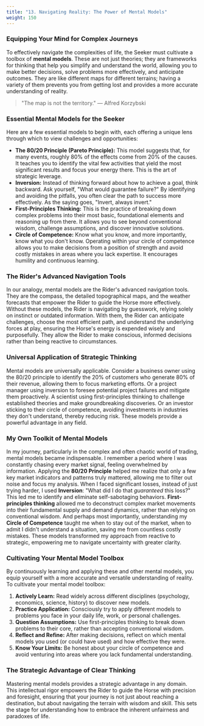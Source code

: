 ```yaml
---
title: "13. Navigating Reality: The Power of Mental Models"
weight: 150
---
```


### Equipping Your Mind for Complex Journeys

To effectively navigate the complexities of life, the Seeker must cultivate a toolbox of **mental models**. These are not just theories; they are frameworks for thinking that help you simplify and understand the world, allowing you to make better decisions, solve problems more effectively, and anticipate outcomes. They are like different maps for different terrains; having a variety of them prevents you from getting lost and provides a more accurate understanding of reality.

> "The map is not the territory."
> — Alfred Korzybski

### Essential Mental Models for the Seeker

Here are a few essential models to begin with, each offering a unique lens through which to view challenges and opportunities:

-   **The 80/20 Principle (Pareto Principle):** This model suggests that, for many events, roughly 80% of the effects come from 20% of the causes. It teaches you to identify the vital few activities that yield the most significant results and focus your energy there. This is the art of strategic leverage.
-   **Inversion:** Instead of thinking forward about how to achieve a goal, think backward. Ask yourself, "What would guarantee failure?" By identifying and avoiding the pitfalls, you often clear the path to success more effectively. As the saying goes, "Invert, always invert."
-   **First-Principles Thinking:** This is the practice of breaking down complex problems into their most basic, foundational elements and reasoning up from there. It allows you to see beyond conventional wisdom, challenge assumptions, and discover innovative solutions.
-   **Circle of Competence:** Know what you know, and more importantly, know what you don't know. Operating within your circle of competence allows you to make decisions from a position of strength and avoid costly mistakes in areas where you lack expertise. It encourages humility and continuous learning.

### The Rider's Advanced Navigation Tools

In our analogy, mental models are the Rider's advanced navigation tools. They are the compass, the detailed topographical maps, and the weather forecasts that empower the Rider to guide the Horse more effectively. Without these models, the Rider is navigating by guesswork, relying solely on instinct or outdated information. With them, the Rider can anticipate challenges, choose the most efficient path, and understand the underlying forces at play, ensuring the Horse's energy is expended wisely and purposefully. They allow the Rider to make conscious, informed decisions rather than being reactive to circumstances.

### Universal Application of Strategic Thinking

Mental models are universally applicable. Consider a business owner using the 80/20 principle to identify the 20% of customers who generate 80% of their revenue, allowing them to focus marketing efforts. Or a project manager using inversion to foresee potential project failures and mitigate them proactively. A scientist using first-principles thinking to challenge established theories and make groundbreaking discoveries. Or an investor sticking to their circle of competence, avoiding investments in industries they don't understand, thereby reducing risk. These models provide a powerful advantage in any field.

### My Own Toolkit of Mental Models

In my journey, particularly in the complex and often chaotic world of trading, mental models became indispensable. I remember a period where I was constantly chasing every market signal, feeling overwhelmed by information. Applying the **80/20 Principle** helped me realize that only a few key market indicators and patterns truly mattered, allowing me to filter out noise and focus my analysis. When I faced significant losses, instead of just trying harder, I used **Inversion**: "What did I do that *guaranteed* this loss?" This led me to identify and eliminate self-sabotaging behaviors. **First-principles thinking** allowed me to deconstruct complex market movements into their fundamental supply and demand dynamics, rather than relying on conventional wisdom. And perhaps most importantly, understanding my **Circle of Competence** taught me when to stay out of the market, when to admit I didn't understand a situation, saving me from countless costly mistakes. These models transformed my approach from reactive to strategic, empowering me to navigate uncertainty with greater clarity.

### Cultivating Your Mental Model Toolbox

By continuously learning and applying these and other mental models, you equip yourself with a more accurate and versatile understanding of reality. To cultivate your mental model toolbox:

1.  **Actively Learn:** Read widely across different disciplines (psychology, economics, science, history) to discover new models.
2.  **Practice Application:** Consciously try to apply different models to problems you face in your daily life, work, or personal challenges.
3.  **Question Assumptions:** Use first-principles thinking to break down problems to their core, rather than accepting conventional wisdom.
4.  **Reflect and Refine:** After making decisions, reflect on which mental models you used (or could have used) and how effective they were.
5.  **Know Your Limits:** Be honest about your circle of competence and avoid venturing into areas where you lack fundamental understanding.

### The Strategic Advantage of Clear Thinking

Mastering mental models provides a strategic advantage in any domain. This intellectual rigor empowers the Rider to guide the Horse with precision and foresight, ensuring that your journey is not just about reaching a destination, but about navigating the terrain with wisdom and skill. This sets the stage for understanding how to embrace the inherent unfairness and paradoxes of life.
